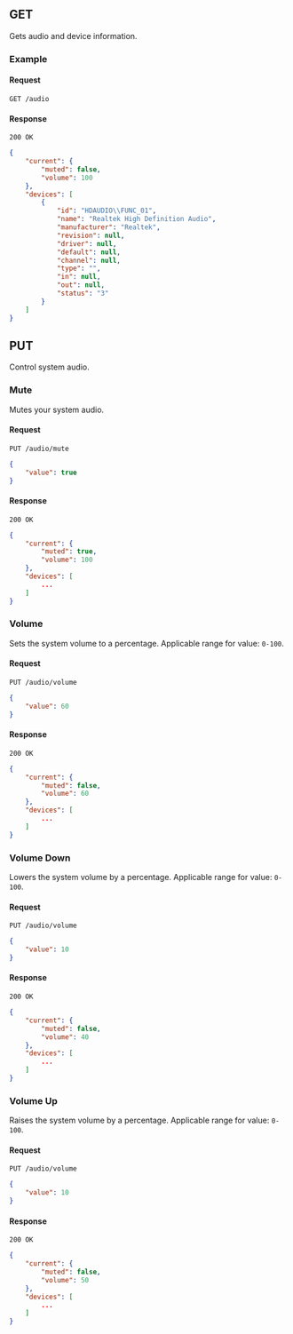 ## GET

Gets audio and device information.

### Example

#### Request

`GET /audio`

#### Response

`200 OK`

```json
{
    "current": {
        "muted": false,
        "volume": 100
    },
    "devices": [
        {
            "id": "HDAUDIO\\FUNC_01",
            "name": "Realtek High Definition Audio",
            "manufacturer": "Realtek",
            "revision": null,
            "driver": null,
            "default": null,
            "channel": null,
            "type": "",
            "in": null,
            "out": null,
            "status": "3"
        }
    ]
}
```

## PUT

Control system audio.

### Mute

Mutes your system audio.

#### Request

`PUT /audio/mute`

```json
{
    "value": true
}
```

#### Response

`200 OK`

```json
{
    "current": {
        "muted": true,
        "volume": 100
    },
    "devices": [
        ...
    ]
}
```

### Volume

Sets the system volume to a percentage. Applicable range for value: `0-100`.

#### Request

`PUT /audio/volume`

```json
{
    "value": 60
}
```

#### Response

`200 OK`

```json
{
    "current": {
        "muted": false,
        "volume": 60
    },
    "devices": [
        ...
    ]
}
```

### Volume Down

Lowers the system volume by a percentage. Applicable range for value: `0-100`.

#### Request

`PUT /audio/volume`

```json
{
    "value": 10
}
```

#### Response

`200 OK`

```json
{
    "current": {
        "muted": false,
        "volume": 40
    },
    "devices": [
        ...
    ]
}
```

### Volume Up

Raises the system volume by a percentage. Applicable range for value: `0-100`.

#### Request

`PUT /audio/volume`

```json
{
    "value": 10
}
```

#### Response

`200 OK`

```json
{
    "current": {
        "muted": false,
        "volume": 50
    },
    "devices": [
        ...
    ]
}
```
